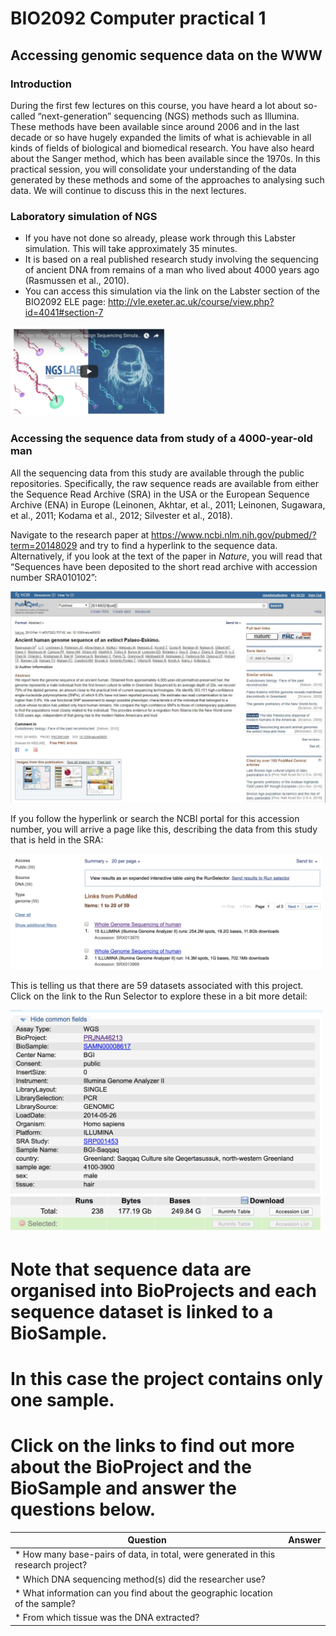 # BIO2092 Computer practical 1
## Accessing genomic sequence data on the WWW

### Introduction
During the first few lectures on this course, you have heard a lot about so-called “next-generation” sequencing (NGS)
methods such as Illumina. These methods have been available since around 2006 and in the last decade or so have hugely
expanded the limits of what is achievable in all kinds of fields of biological and biomedical research. You have also
heard about the Sanger method, which has been available since the 1970s.
In this practical session, you will consolidate your understanding of the data generated by these methods and some
of the approaches to analysing such data. We will continue to discuss this in the next lectures.

### Laboratory simulation of NGS 
* If you have not done so already, please work through this Labster simulation. This will take approximately 35 minutes. 
* It is based on a real published research study involving the sequencing of ancient DNA from remains of a man who lived about 4000 years ago (Rasmussen et al., 2010). 
* You can access this simulation via the link on the Labster section of the BIO2092 ELE page: http://vle.exeter.ac.uk/course/view.php?id=4041#section-7

<img src="labster.png" alt="Labster" width="250">
      
### Accessing the sequence data from study of a 4000-year-old man
All the sequencing data from this study are available through the public repositories. Specifically, the raw sequence reads are available from either the Sequence Read Archive (SRA) in the USA or the European Sequence Archive (ENA) in Europe (Leinonen, Akhtar, et al., 2011; Leinonen, Sugawara, et al., 2011; Kodama et al., 2012; Silvester et al., 2018).

Navigate to the research paper at https://www.ncbi.nlm.nih.gov/pubmed/?term=20148029 and try to find a hyperlink to the sequence data. Alternatively, if you look at the text of the paper in *Nature*, you will read that “Sequences have been deposited to the short read archive with accession number SRA010102”: 

<img src="palaeo-eskimo-paper.JPG" alt="Pubmed entry for paper">

If you follow the hyperlink or search the NCBI portal for this accession number, you will arrive a page like this, describing the data from this study that is held in the SRA:

<img src="palaeo-eskimo-paper-sra.png" alt="Sra entry" width="500">

This is telling us that there are 59 datasets associated with this project. Click on the link to the Run Selector to explore these in a bit more detail:

<img src="run-selector.png" alt="Run selector" width="500">

# Note that sequence data are organised into BioProjects and each sequence dataset is linked to a BioSample.
# In this case the project contains only one sample.
# Click on the links to find out more about the BioProject and the BioSample and answer the questions below.

Question    |     Answer
----  |     ----
* How many base-pairs of data, in total, were generated in this research project?     |
* Which DNA sequencing method(s) did the researcher use?      |
* What information can you find about the geographic location of the sample?    |	
* From which tissue was the DNA extracted? |	


